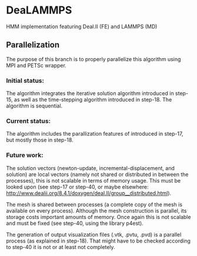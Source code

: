 # DeaLAMMPS
HMM implementation featuring Deal.II (FE) and LAMMPS (MD)

## Parallelization
The purpose of this branch is to properly parallelize this algorithm using MPI and PETSc wrapper.

### Initial status: 

The algorithm integrates the iterative solution algorithm introduced in step-15,
as well as the time-stepping algorithm introduced in step-18. The algorithm is sequential.

### Current status: 

The algorithm includes the parallization features of introduced in step-17, but
mostly those in step-18.

### Future work: 

The solution vectors (newton-update, incremental-displacement, and solution) are
local vectors (namely not shared or distributed in between the processes), this is not scalable
in terms of memory usage. This must be looked upon (see step-17 or step-40, or maybe elsewhere:
http://www.dealii.org/8.4.1/doxygen/deal.II/group__distributed.html).

The mesh is shared between processes (a complete copy of the mesh is available on
every process). Although the mesh construction is parallel, its storage costs important amounts
of memory. Once again this is not scalable and must be fixed (see step-40, using the library 
p4est).

The generation of output visualization files (.vtk, .pvtu, .pvd) is a parallel
process (as explained in step-18). That might have to be checked according to step-40 it is not
or at least not completely.	
